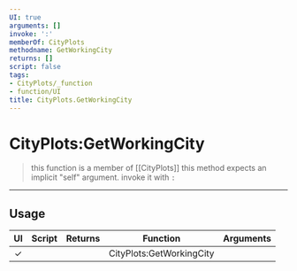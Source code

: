 ```yaml
---
UI: true
arguments: []
invoke: ':'
memberOf: CityPlots
methodname: GetWorkingCity
returns: []
script: false
tags:
- CityPlots/_function
- function/UI
title: CityPlots.GetWorkingCity
---
```

# CityPlots:GetWorkingCity
> this function is a member of [[CityPlots]]
> this method expects an implicit "self" argument. invoke it with `:`
-----
## Usage
|  UI | Script | Returns | Function | Arguments |
|:---:|:------:|-------:|:--------:|:---------|
|✓| ||CityPlots:GetWorkingCity||
